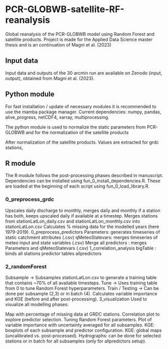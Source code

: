 # PCR-GLOBWB-satellite-RF-reanalysis
Global reanalysis of the PCR-GLOBWB model using Random Forest and satellite products. 
Project is made for the Applied Data Science master thesis and is an continuation of Magni et al. (2023)

## Input data
Input data and outputs of the 30 arcmin run are available on Zenodo (input, output), obtained from Magni et al. (2023).

## Python module
For fast installation / update of necessary modules it is recommended to use the mamba package manager.
Current dependencies: numpy, pandas, alive_progress, netCDF4, xarray, multiprocessing.

The python module is used to normalize the static parameters from PCR-GLOBWB and for the normalization of the satellite products

After normalization of the satellite products. Values are extracted for grdc stations,

## R module 
The R module follows the post-processing phases described in manuscript. Dependencies can be installed using fun_0_install_dependencies.R. These are loaded at the beginning of each script using fun_0_load_library.R.


### 0_preprocess_grdc
Upscales daily discharge to monthly, merges daily and monthly if a station has both, keeps upscaled daily if available at a timestep.
Merges stations from stationLatLon_daily.csv and stationLatLon_monthly.csv into stationLatLon.csv
Calculates % missing data for the modelled years (here 1979-2019).
0_preprocess_predictors
Parameters: generates timeseries of static catchment attributes (.csv)
qMeteoStatevars: merges timeseries of meteo input and state variables (.csv)
Merge all predictors : merges Parameters and qMeteoStatevars (.csv)
1_correlation_analysis
bigTable : binds all stations predictor tables allpredictors

### 2_randomForest
Subsample -> Subsamples stationLatLon.csv to generate a training table that contains ~70% of all available timesteps.
Tune -> Uses training table from 0 to tune Random Forest hyperparameters.
Train / Testing -> Can be done per subsample (2,3) or in batch (4). Calculates variable importance and KGE (before and after post-processing).
3_visualization
Used to visualize all modelling phases:

Map with percentage of missing data at GRDC stations.
Correlation plot to explore predictor selection.
Tuning Random Forest parameters.
Plot of variable importance with uncertainty averaged for all subsamples.
KGE: boxplots of each subsample and predictor configuration.
KGE: global maps (uncalibrated vs. post-processed).
Hydrographs: can be done for selected stations or in batch for all subsamples (only for allpredictors setup).
